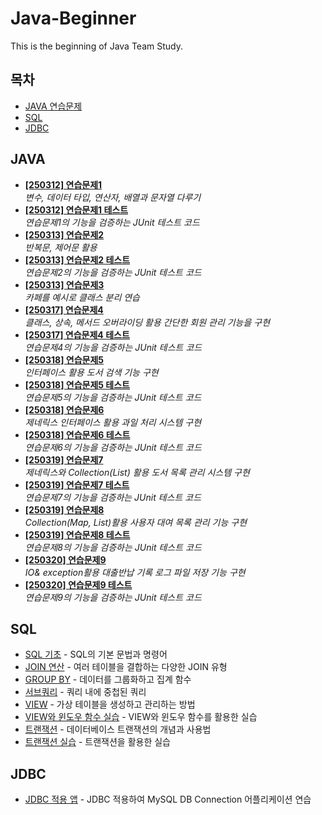 # Java-Beginner

This is the beginning of Java Team Study.

## 목차

- [JAVA 연습문제](#JAVA)
- [SQL](#SQL)
- [JDBC](#JDBC)


## JAVA

- **[[250312] 연습문제1](/mission/a_array/Exercise01.java)**  
  _변수, 데이터 타입, 연산자, 배열과 문자열 다루기_
- **[[250312] 연습문제1 테스트](/mission/a_array/Exercise01Tests.java)**  
  _연습문제1의 기능을 검증하는 JUnit 테스트 코드_
- **[[250313] 연습문제2](/mission/b_loop/Exercise02.java)**  
  _반복문, 제어문 활용_
- **[[250313] 연습문제2 테스트](/mission/b_loop/Exercise02Test.java)**  
  _연습문제2의 기능을 검증하는 JUnit 테스트 코드_
- **[[250313] 연습문제3](/mission/c_oop/cafe/Cafe.java)**  
  _카페를 예시로 클래스 분리 연습_
- **[[250317] 연습문제4](/mission/d_library/Application.java)**  
  _클래스, 상속, 메서드 오버라이딩 활용 간단한 회원 관리 기능을 구현_
- **[[250317] 연습문제4 테스트](/mission/d_library/ApplicationTest.java)**  
  _연습문제4의 기능을 검증하는 JUnit 테스트 코드_
- **[[250318] 연습문제5](/mission/e_bookstore/LibrarySearch.java)**  
    _인터페이스 활용 도서 검색 기능 구현_
- **[[250318] 연습문제5 테스트](/mission/e_bookstore/LibrarySearchTest.java)**  
  _연습문제5의 기능을 검증하는 JUnit 테스트 코드_
- **[[250318] 연습문제6](/mission/f_generics/FruitMain.java)**  
    _제네릭스 인터페이스 활용 과일 처리 시스템 구현_
- **[[250318] 연습문제6 테스트](/mission/f_generics/services/FruitProcessorTest.java)**  
  _연습문제6의 기능을 검증하는 JUnit 테스트 코드_
- **[[250319] 연습문제7](/mission/g_collection/service/BookManager.java)**  
  _제네릭스와 Collection(List) 활용 도서 목록 관리 시스템 구현_
- **[[250319] 연습문제7 테스트](/mission/g_collection/service/BookServiceTests.java)**  
  _연습문제7의 기능을 검증하는 JUnit 테스트 코드_
- **[[250319] 연습문제8](/mission/h_collection/service/RentalManager.java)**  
  _Collection(Map, List)활용 사용자 대여 목록 관리 기능 구현_
- **[[250319] 연습문제8 테스트](/mission/h_collection/service/LibraryServiceTests.java)**  
  _연습문제8의 기능을 검증하는 JUnit 테스트 코드_
- **[[250320] 연습문제9](/mission/i_exception/Application.java)**  
  _IO& exception활용 대출반납 기록 로그 파일 저장 기능 구현_
- **[[250320] 연습문제9 테스트](/mission/i_exception/ApplicationTests.java)**  
  _연습문제9의 기능을 검증하는 JUnit 테스트 코드_


## SQL

- [SQL 기초](SQL/Script-Basic.sql) - SQL의 기본 문법과 명령어
- [JOIN 연산](SQL/Script-Join.sql) - 여러 테이블을 결합하는 다양한 JOIN 유형
- [GROUP BY](SQL/Script-Group%20by.sql) - 데이터를 그룹화하고 집계 함수
- [서브쿼리](SQL/Script-Sub%20Query.sql) - 쿼리 내에 중첩된 쿼리
- [VIEW](SQL/Script-View.sql) - 가상 테이블을 생성하고 관리하는 방법
- [VIEW와 윈도우 함수 실습](SQL/Script-View%20and%20Window%20Function%20Mission.sql) - VIEW와 윈도우 함수를 활용한 실습
- [트랜잭션](SQL/Script-Transaction.sql) - 데이터베이스 트랜잭션의 개념과 사용법
- [트랜잭션 실습](SQL/Script-Transaction%20Misson.sql) - 트랜잭션을 활용한 실습


## JDBC
- [JDBC 적용 앱](Module-Jdbc/src/main/java/com/devyujin/jdbc/Application.java) - JDBC 적용하여 MySQL DB Connection 어플리케이션 연습

